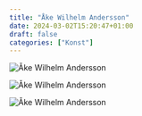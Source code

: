 ```yaml
---
title: "Åke Wilhelm Andersson"
date: 2024-03-02T15:20:47+01:00
draft: false
categories: ["Konst"]
---
```


![Åke Wilhelm Andersson](/images/awa.jpg)

![Åke Wilhelm Andersson](/images/awa2.jpg)

![Åke Wilhelm Andersson](/images/awa3.jpg)

